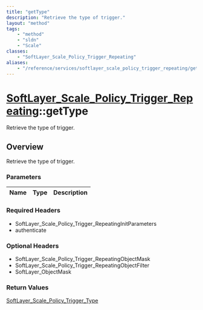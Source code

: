 ```yaml
---
title: "getType"
description: "Retrieve the type of trigger."
layout: "method"
tags:
    - "method"
    - "sldn"
    - "Scale"
classes:
    - "SoftLayer_Scale_Policy_Trigger_Repeating"
aliases:
    - "/reference/services/softlayer_scale_policy_trigger_repeating/getType"
---
```

# [SoftLayer_Scale_Policy_Trigger_Repeating](/reference/services/SoftLayer_Scale_Policy_Trigger_Repeating)::getType

Retrieve the type of trigger.


## Overview 
Retrieve the type of trigger.

### Parameters 
|Name | Type | Description |
| --- | --- | --- |


### Required Headers
* SoftLayer_Scale_Policy_Trigger_RepeatingInitParameters
* authenticate

### Optional Headers
* SoftLayer_Scale_Policy_Trigger_RepeatingObjectMask
* SoftLayer_Scale_Policy_Trigger_RepeatingObjectFilter
* SoftLayer_ObjectMask

### Return Values
<a href='/reference/datatypes/SoftLayer_Scale_Policy_Trigger_Type'>SoftLayer_Scale_Policy_Trigger_Type </a>

